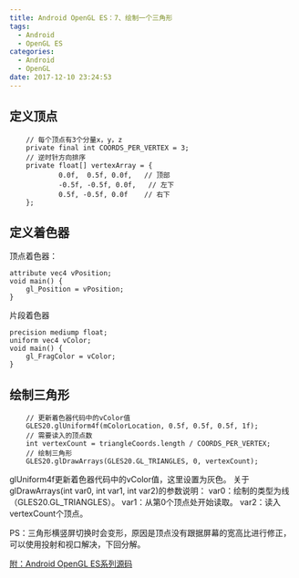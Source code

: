 ```yaml
---
title: Android OpenGL ES：7、绘制一个三角形
tags:
  - Android
  - OpenGL ES
categories:
  - Android
  - OpenGL
date: 2017-12-10 23:24:53
---
```


## 定义顶点
```
    // 每个顶点有3个分量x，y，z
    private final int COORDS_PER_VERTEX = 3;
    // 逆时针方向排序
    private float[] vertexArray = {
            0.0f,  0.5f, 0.0f,   // 顶部
            -0.5f, -0.5f, 0.0f,   // 左下
            0.5f, -0.5f, 0.0f    // 右下
    };
```

## 定义着色器
顶点着色器：
```
attribute vec4 vPosition;
void main() {
    gl_Position = vPosition;
}
```
片段着色器
```
precision mediump float;
uniform vec4 vColor;
void main() {
    gl_FragColor = vColor;
}
```

## 绘制三角形
```
    // 更新着色器代码中的vColor值
    GLES20.glUniform4f(mColorLocation, 0.5f, 0.5f, 0.5f, 1f);
    // 需要读入的顶点数
    int vertexCount = triangleCoords.length / COORDS_PER_VERTEX;
    // 绘制三角形
    GLES20.glDrawArrays(GLES20.GL_TRIANGLES, 0, vertexCount);
```
glUniform4f更新着色器代码中的vColor值，这里设置为灰色。
关于glDrawArrays(int var0, int var1, int var2)的参数说明：
var0：绘制的类型为线（GLES20.GL_TRIANGLES）。
var1：从第0个顶点处开始读取。
var2：读入vertexCount个顶点。

PS：三角形横竖屏切换时会变形，原因是顶点没有跟据屏幕的宽高比进行修正，可以使用投射和视口解决，下回分解。


[附：Android OpenGL ES系列源码](https://github.com/x4niko/AndroidOpenGLSample)
